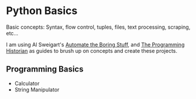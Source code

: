 # Python Basics
Basic concepts: Syntax, flow control, tuples, files, text processing, scraping, etc...

I am using Al Sweigart's [Automate the Boring Stuff](https://automatetheboringstuff.com/#toc), and [The Programming Historian](http://programminghistorian.org/en/lessons/) as guides to brush up on concepts and create these projects.

## Programming Basics
* Calculator
* String Manipulator
